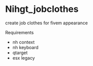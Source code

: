 # Nihgt_jobclothes
create job clothes for fivem appearance 

Requirements
- nh context
- nh keyboard 
- qtarget
- esx legacy
